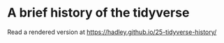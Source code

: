 # A brief history of the tidyverse

Read a rendered version at <https://hadley.github.io/25-tidyverse-history/>

